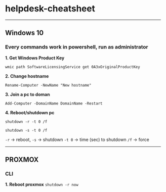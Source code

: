 # helpdesk-cheatsheet
---
## Windows 10
### Every commands work in powershell, run as administrator

**1. Get Windows Product Key**

`wmic path SoftwareLicensingService get 0A3xOriginalProductKey`

**2. Change hostname**

`Rename-Computer -NewName "New hostname"`

**3. Join a pc to doman**

`Add-Computer -DomainName DomainName -Restart`

**4. Reboot/shutdown pc**

`shutdown -r -t 0 /f` 

`shutdown -s -t 0 /f`

`-r` -> reboot, `-s` -> shutdown
`-t 0` -> time (sec) to shutdown 
`/f` -> force

---

## PROXMOX
### CLI

**1. Reboot proxmox**
`shutdown -r now`
